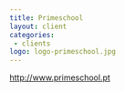 ```yaml
---
title: Primeschool
layout: client
categories:
 - clients
logo: logo-primeschool.jpg
---
```


http://www.primeschool.pt
